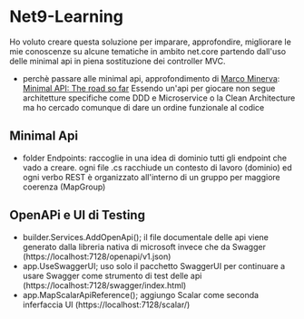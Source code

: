 # Net9-Learning
Ho voluto creare questa soluzione per imparare, approfondire, migliorare le mie conoscenze su alcune tematiche in ambito net.core partendo dall'uso delle minimal api in piena sostituzione dei controller MVC.
+ perchè passare alle minimal api, approfondimento di [Marco Minerva](https://github.com/marcominerva): [Minimal API: The road so far](https://youtu.be/VKhqdZ-j7W0?si=Q4BDyVWsCDhv7Ekd)
Essendo un'api per giocare non segue architetture specifiche come DDD e Microservice o la Clean Architecture ma ho cercado comunque di dare un ordine funzionale al codice
## Minimal Api
- folder Endpoints: raccoglie in una idea di dominio tutti gli endpoint che vado a creare. ogni file .cs racchiude un contesto di lavoro (dominio) ed ogni verbo REST è organizzato all'interno di un gruppo per maggiore coerenza (MapGroup)
## OpenAPi e UI di Testing
- builder.Services.AddOpenApi(); il file documentale delle api viene generato dalla libreria nativa di microsoft invece che da Swagger (https://localhost:7128/openapi/v1.json)
- app.UseSwaggerUI; uso solo il pacchetto SwaggerUI per continuare a usare Swagger come strumento di test delle api (https://localhost:7128/swagger/index.html)
- app.MapScalarApiReference(); aggiungo Scalar come seconda inferfaccia UI (https://localhost:7128/scalar/)

